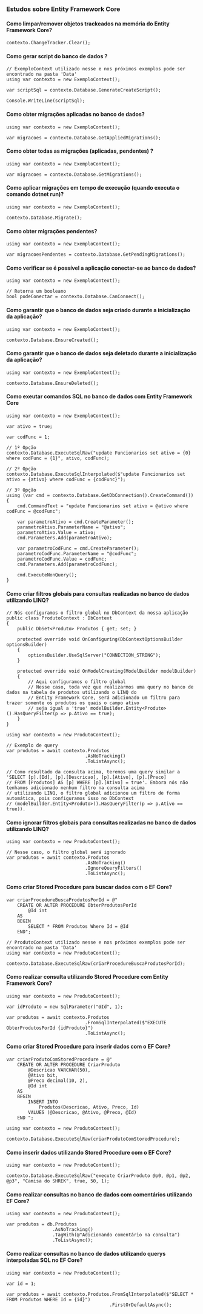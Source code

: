 ### Estudos sobre Entity Framework Core

#### Como limpar/remover objetos trackeados na memória do Entity Framework Core?
```
contexto.ChangeTracker.Clear();
```

#### Como gerar script do banco de dados ?
```
// ExemploContext utilizado nesse e nos próximos exemplos pode ser encontrado na pasta 'Data'
using var contexto = new ExemploContext();

var scriptSql = contexto.Database.GenerateCreateScript();

Console.WriteLine(scriptSql);
```
#### Como obter migrações aplicadas no banco de dados?
```
using var contexto = new ExemploContext();

var migracoes = contexto.Database.GetAppliedMigrations();
```
#### Como obter todas as migrações (aplicadas, pendentes) ?
```
using var contexto = new ExemploContext();

var migracoes = contexto.Database.GetMigrations();
```

#### Como aplicar migrações em tempo de execução (quando executa o comando dotnet run)?
```
using var contexto = new ExemploContext();

contexto.Database.Migrate();
```

#### Como obter migrações pendentes?
```
using var contexto = new ExemploContext();

var migracoesPendentes = contexto.Database.GetPendingMigrations();
```

#### Como verificar se é possível a aplicação conectar-se ao banco de dados?
```
using var contexto = new ExemploContext();

// Retorna um booleano
bool podeConectar = contexto.Database.CanConnect();
```

#### Como garantir que o banco de dados seja criado durante a inicialização da aplicação?
```
using var contexto = new ExemploContext();

contexto.Database.EnsureCreated();
```

#### Como garantir que o banco de dados seja deletado durante a inicialização da aplicação?
```
using var contexto = new ExemploContext();

contexto.Database.EnsureDeleted();
```

#### Como exeutar comandos SQL no banco de dados com Entity Framework Core
```
using var contexto = new ExemploContext();

var ativo = true;

var codFunc = 1;

// 1º Opção
contexto.Database.ExecuteSqlRaw("update Funcionarios set ativo = {0} where codFunc = {1}", ativo, codFunc);

// 2º Opção
contexto.Database.ExecuteSqlInterpolated($"update Funcionarios set ativo = {ativo} where codFunc = {codFunc}");

// 3º Opção
using (var cmd = contexto.Database.GetDbConnection().CreateCommand())
{
    cmd.CommandText = "update Funcionarios set ativo = @ativo where codFunc = @codFunc";

    var parametroAtivo = cmd.CreateParameter();
    parametroAtivo.ParameterName = "@ativo";
    parametroAtivo.Value = ativo;
    cmd.Parameters.Add(parametroAtivo);

    var parametroCodFunc = cmd.CreateParameter();
    parametroCodFunc.ParameterName = "@codFunc";
    parametroCodFunc.Value = codFunc;
    cmd.Parameters.Add(parametroCodFunc);

    cmd.ExecuteNonQuery();
}
```

#### Como criar filtros globais para consultas realizadas no banco de dados utilizando LINQ?
```
// Nós configuramos o filtro global no DbContext da nossa aplicação
public class ProdutoContext : DbContext
{
    public DbSet<Produto> Produtos { get; set; }

    protected override void OnConfiguring(DbContextOptionsBuilder optionsBuilder)
    {
        optionsBuilder.UseSqlServer("CONNECTION_STRING");
    }

    protected override void OnModelCreating(ModelBuilder modelBuilder)
    {
        // Aqui configuramos o filtro global
        // Nesse caso, toda vez que realizarmos uma query no banco de dados na tabela de produtos utilizando o LINQ do 
        // Entity Framework Core, será adicionado um filtro para trazer somente os produtos os quais o campo ativo 
        // seja igual a 'true' modelBuilder.Entity<Produto>().HasQueryFilter(p => p.Ativo == true);
    }
}

using var contexto = new ProdutoContext();

// Exemplo de query
var produtos = await contexto.Produtos
                             .AsNoTracking()
                             .ToListAsync();

// Como resultado da consulta acima, teremos uma query similar a 'SELECT [p].[Id], [p].[Descricao], [p].[Ativo], [p].[Preco] 
// FROM [Produtos] AS [p] WHERE [p].[Ativo] = true'. Embora nós não tenhamos adicionado nenhum filtro na consulta acima 
// utilizando LINQ, o filtro global adicionou um filtro de forma automática, pois configuramos isso no DbContext 
// (modelBuilder.Entity<Produto>().HasQueryFilter(p => p.Ativo == true)).
```

#### Como ignorar filtros globais para consultas realizadas no banco de dados utilizando LINQ?
```
using var contexto = new ProdutoContext();

// Nesse caso, o filtro global será ignorado
var produtos = await contexto.Produtos
                             .AsNoTracking()
                             .IgnoreQueryFilters()
                             .ToListAsync();
```

#### Como criar Stored Procedure para buscar dados com o EF Core?
```
var criarProcedureBuscaProdutosPorId = @"
    CREATE OR ALTER PROCEDURE ObterProdutosPorId
        @Id int
    AS
    BEGIN
        SELECT * FROM Produtos Where Id = @Id
    END";

// ProdutoContext utilizado nesse e nos próximos exemplos pode ser encontrado na pasta 'Data'
using var contexto = new ProdutoContext();

contexto.Database.ExecuteSqlRaw(criarProcedureBuscaProdutosPorId);
```
#### Como realizar consulta utilizando Stored Procedure com Entity Framework Core?
```
using var contexto = new ProdutoContext();

var idProduto = new SqlParameter("@Id", 1);

var produtos = await contexto.Produtos
                             .FromSqlInterpolated($"EXECUTE ObterProdutosPorId {idProduto}")
                             .ToListAsync();
```
#### Como criar Stored Procedure para inserir dados com o EF Core?
```
var criarProdutoComStoredProcedure = @"
    CREATE OR ALTER PROCEDURE CriarProduto
        @Descricao VARCHAR(50),
        @Ativo bit,
        @Preco decimal(10, 2),
        @Id int
    AS
    BEGIN
        INSERT INTO 
            Produtos(Descricao, Ativo, Preco, Id) 
        VALUES (@Descricao, @Ativo, @Preco, @Id)
    END ";

using var contexto = new ProdutoContext();

contexto.Database.ExecuteSqlRaw(criarProdutoComStoredProcedure);
```

#### Como inserir dados utilizando Stored Procedure com o EF Core?
```
using var contexto = new ProdutoContext();

contexto.Database.ExecuteSqlRaw("execute CriarProduto @p0, @p1, @p2, @p3", "Camisa do SHREK", true, 50, 1);
```

#### Como realizar consultas no banco de dados com comentários utilizando EF Core?
```
using var contexto = new ProdutoContext();

var produtos = db.Produtos
                 .AsNoTracking()
                 .TagWith(@"Adicionando comentário na consulta")
                 .ToListAsync();
```

#### Como realizar consultas no banco de dados utilizando querys interpoladas SQL no EF Core?
```
using var contexto = new ProdutoContext();

var id = 1;

var produtos = await contexto.Produtos.FromSqlInterpolated($"SELECT * FROM Produtos WHERE Id = {id}")
                                      .FirstOrDefaultAsync();
```


